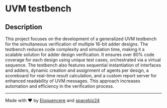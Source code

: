 # UVM testbench
## Description
This project focuses on the development of a generalized UVM testbench for the simultaneous verification of multiple 16-bit adder designs. The testbench reduces code complexity and simulation time, making it a scalable solution for adder design verification. It ensures over 80% code coverage for each design using unique test cases, orchestrated via a virtual sequence. The testbench also features sequential instantiation of interfaces and adders, dynamic creation and assignment of agents per design, a scoreboard for real-time result calculation, and a custom report server for enhanced readability of UVM messages. This approach increases automation and efficiency in the verification process.
___
Made with ❤️ by [Eloquencere](https://github.com/Eloquencere) and [spacebiz24](https://github.com/spacebiz24)
